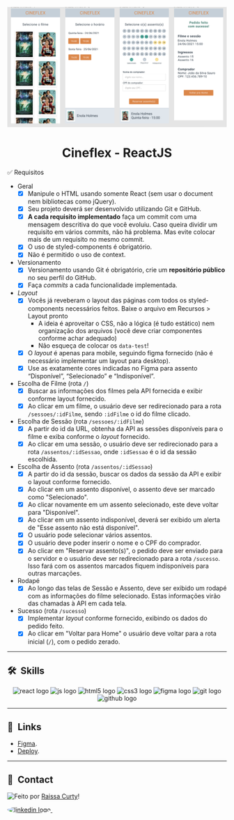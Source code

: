 ![Imagem 1](./layout-projeto.png "Imagem 1")

<h1 align="center">Cineflex - ReactJS </h1>

✅ Requisitos
 - Geral
    - [x]  Manipule o HTML usando somente React (sem usar o document nem bibliotecas como jQuery).
    - [x]  Seu projeto deverá ser desenvolvido utilizando Git e GitHub.
    - [x]  **A cada requisito implementado** faça um commit com uma mensagem descritiva do que você evoluiu. Caso queira dividir um requisito em vários commits, não há problema. Mas evite colocar mais de um requisito no mesmo commit.
    - [x]  O uso de styled-components é obrigatório.
    - [x]  Não é permitido o uso de context.
- Versionamento
    - [x]  Versionamento usando Git é obrigatório, crie um **repositório público** no seu perfil do GitHub.
    - [x]  Faça *commits* a cada funcionalidade implementada.
- *Layout*
    - [x]  Vocês já reveberam o layout das páginas com todos os styled-components necessários feitos. Baixe o arquivo em Recursos > Layout pronto
        - A ideia é aproveitar o CSS, não a lógica (é tudo estático) nem organização dos arquivos (você deve criar componentes conforme achar adequado)
        - Não esqueça de colocar os `data-test`!
    - [x]  O *layout* é apenas para mobile, seguindo figma fornecido (não é necessário implementar um layout para desktop).
    - [x]  Use as exatamente cores indicadas no Figma para assento “Disponível”, “Selecionado” e “Indisponível”.
- Escolha de Filme (rota `/`)
    - [x]  Buscar as informações dos filmes pela API fornecida e exibir conforme layout fornecido.
    - [x]  Ao clicar em um filme, o usuário deve ser redirecionado para a rota `/sessoes/:idFilme`, sendo `:idFilme` o id do filme clicado.
- Escolha de Sessão (rota `/sessoes/:idFilme`)
    - [x]  A partir do id da URL, obtenha da API as sessões disponíveis para o filme e exiba conforme o *layout* fornecido.
    - [x]  Ao clicar em uma sessão, o usuário deve ser redirecionado para a rota `/assentos/:idSessao`, onde `:idSessao` é o id da sessão escolhida.
- Escolha de Assento (rota `/assentos/:idSessao`)
    - [x]  A partir do id da sessão, buscar os dados da sessão da API e exibir o layout conforme fornecido.
    - [x]  Ao clicar em um assento disponível, o assento deve ser marcado como "Selecionado".
    - [x]  Ao clicar novamente em um assento selecionado, este deve voltar para "Disponível".
    - [x]  Ao clicar em um assento indisponível, deverá ser exibido um alerta de "Esse assento não está disponível".
    - [x]  O usuário pode selecionar vários assentos.
    - [x]  O usuário deve poder inserir o nome e o CPF do comprador.
    - [x]  Ao clicar em "Reservar assento(s)", o pedido deve ser enviado para o servidor e o usuário deve ser redirecionado para a rota `/sucesso`.  Isso fará com os assentos marcados fiquem indisponíveis para outras marcações.
- Rodapé
    - [x]  Ao longo das telas de Sessão e Assento, deve ser exibido um rodapé com as informações do filme selecionado. Estas informações virão das chamadas à API em cada tela.
- Sucesso (rota `/sucesso`)
    - [x]  Implementar *layout* conforme fornecido, exibindo os dados do pedido feito.
    - [x]  Ao clicar em "Voltar para Home" o usuário deve voltar para a rota inicial (`/`), com o pedido zerado.
<hr/>

## 🛠 &nbsp;Skills
<div align="center">
  <img src="https://cdn.jsdelivr.net/gh/devicons/devicon/icons/react/react-original.svg" height="40" width="52" alt="react logo"  />
  <img src="https://cdn.jsdelivr.net/gh/devicons/devicon/icons/javascript/javascript-original.svg" height="40" width="52" alt="js logo"  />
  <img src="https://cdn.jsdelivr.net/gh/devicons/devicon/icons/html5/html5-original.svg" height="40" width="52" alt="html5 logo"  />
  <img src="https://cdn.jsdelivr.net/gh/devicons/devicon/icons/css3/css3-original.svg" height="40" width="52" alt="css3 logo"  />
  <img src="https://cdn.jsdelivr.net/gh/devicons/devicon/icons/figma/figma-original.svg" height="40" width="52" alt="figma logo"   />        
  <img src="https://cdn.jsdelivr.net/gh/devicons/devicon/icons/git/git-original.svg" height="40" width="52" alt="git logo"  />
  <img src="https://cdn.jsdelivr.net/gh/devicons/devicon/icons/github/github-original.svg" height="40" width="52" alt="github logo" />                                   
</div>
<hr/>

## 🚀 &nbsp;Links

- [Figma](https://www.figma.com/file/xt4dsKrSryDMuTaSaEBuwV/Cineflex?node-id=0%3A1&t=1ooZT6EER0yP5N7Y-0).<br/>
- [Deploy](https://projeto10-cineflex-eight-dun.vercel.app/).<br/>

<hr/>

## 💬 &nbsp;Contact
<img align="left" src="https://avatars.githubusercontent.com/curtyraissa?size=100">

Feito por [Raissa Curty](https://github.com/curtyraissa)!

<a href="https://www.linkedin.com/in/raissa-curty/" target="_blank">
    <img style="border-radius:50%;" src="https://raw.githubusercontent.com/maurodesouza/profile-readme-generator/master/src/assets/icons/social/linkedin/default.svg" width="52" height="40" alt="linkedin logo"  />
  </a>&nbsp;
